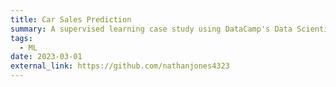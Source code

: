 ```yaml
---
title: Car Sales Prediction
summary: A supervised learning case study using DataCamp's Data Scientist Associate test
tags:
  - ML
date: 2023-03-01
external_link: https://github.com/nathanjones4323
---
```

